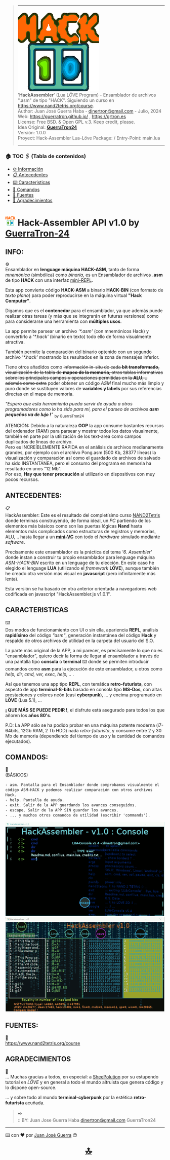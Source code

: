 # <i style="display:none; visibility:hidden;">TOP</i>  
> -----------------------------------------------------------------------------------------------------  
>   [![HackAssembler logo](promo/img/logo.png "Página Github HackAssembler")](http://guerratron.github.io/Hack-Assembler "Página HackAssembler")  
> '**HackAssembler**' (Lua LÖVE Program) - Ensamblador de archivos ".asm" de tipo "HACK". Siguiendo un curso en https://www.nand2tetris.org/course.  
> Author:  Juan José Guerra Haba - <dinertron@gmail.com> - Julio, 2024  
> Web:     https://guerratron.github.io/ , https://grtron.es  
> License: Free BSD. & Open GPL v.3. Keep credit, please.  
> Idea Original: **[GuerraTron24](https://guerratron.github.io/)**  
> Versión: 1.0.0  
> Proyect:    Hack-Assembler Lua-Löve      Package: /               Entry-Point: main.lua  
> 
> ----------------------------------------------------------------------------------------------------  

<h3 id="TOC">🏠︎ TOC 🖇️ (Tabla de contenidos)</h3>
 
- [⚙️ Información](#info)
- [📋 Antecedentes](#antecedentes)
- [⌨️ Caracteristicas](#caracteristicas)
- [🔧 Comandos](#comandos)
- [📌 Fuentes](#fuentes)
- [🎁 Agradecimientos](#agradecimientos)

# <img class="ico logo" src="./favicon.png" title="logo" /> Hack-Assembler API v1.0 <span class="small">by [GuerraTron-24][authorEmail]</span>

## INFO:
 ⚙️  
Ensamblador en **lenguage máquina HACK-ASM**, tanto de forma *mnemónica* (simbólica) como *binaria*, es un Ensamblador de archivos **.asm** de tipo **HACK** con una interfaz <abbr title="Read-Eval-Print-Loop">mini-REPL</abbr>.

Esta app convierte código **HACK-ASM** a binario **HACK-BIN** (con formato de *texto plano*) para poder reproducirse en la máquina virtual **"Hack Computer"**.

Digamos que es el **contenedor** para el ensamblador, ya que además puede realizar otras tareas (y más que se integrarán en futuras versiones) como para considerarse una herramienta con **múltiples usos**.

La app permite parsear un archivo *'\*.asm'* (con mnemónicos Hack) y convertirlo a *'\*.hack'* (binario en texto) todo ello de forma visualmente atractiva.

También permite la comparación del binario optenido con un segundo archivo *'\*.hack'* mostrando los resultados en la zona de mensajes inferior.

Tiene otros añadidos como <del>información in-situ de cada **bit transformado**, visualización de la tabla de **mapeo de la memoria**, otras tablas informativas sobre los principales campos y operaciones permitidas en la **ALU**, .. además como extra</del> poder obtener un código *ASM* final mucho más limpio y puro donde se sustituyen valores de **variables y labels** por sus referencias directas en el mapa de memoria. 

<p class="alert big green"><i>"Espero que esta herramienta pueda servir de ayuda a otros programadores como lo ha sido para mí, para el parseo de archivos <b>asm pequeños va de lujo !</b>­"</i> <sub> by GuerraTron24</sub></p>

<p class="alert bigger orange">ATENCIÓN: Debido a la naturaleza <b>OOP</b> la app consume bastantes recursos del ordenador (RAM) para parsear y mostrar todos los datos visualmente, también en parte por la utilización de los text-area como campos duplicados de líneas de archivo. <br />
Pero es INCREÍBLEMENTE RÁPIDA en el análisis de archivos medianamente grandes, por ejemplo con el archivo Pong.asm (500 Kb, 28377 líneas) la visualización y comparación así como el guardado de archivos de salvado ha sido INSTANTÁNEA, pero el consumo del programa en memoria ha resultado en unos "12 Mb". 
<br />
Por eso, <b>Hay que tener precaución</b> al utilizarlo en dispositivos con muy pocos recursos.</p>


## ANTECEDENTES:
 📋  
 HackAssembler: Este es el resultado del completí­simo curso [NAND2Tetris] donde terminas construyendo, de forma ideal, un *PC* partiendo de los elementos más básicos como son las puertas lógicas **Nand** hasta elementos más complicados como estructuras de registros y memorias, ALU, .. hasta llegar a un **<abbr title="Virtual Computer">mini-VC</abbr>** con todo el *hardware* simulado mediante *software*.

Precí­samente este ensamblador es la práctica del tema *'6. Assembler'* donde instan a construir tu propio ensamblador para lenguage máquina *ASM-HACK-BIN* escrito en un lenguage de tu elección.
En este caso he elegido el lenguage **LUA** (utilizando el *framework* **LÖVE**), aunque también he creado otra versión más visual en **javascript** (pero infinitamente más lenta).

<p class="alert green">Esta versión se ha basado en otra anterior orientada a navegadores web codificada en javascript "HackAssembler.js v1.0.1".</p>

## CARACTERISTICAS
⌨️  
Dos modos de funcionamiento con UI o sin ella, apariencia **REPL**, análisis **rapidísimo** del código *"asm"*, generación instantánea del código **Hack** y respaldo de otros archivos de utilidad en la carpeta del usuario del S.O.  

La parte más original de la APP, a mi parecer, es precísamente lo que no es "ensamblador", quiero decir la forma de llegar al ensamblador a través de una pantalla tipo **consola** o **terminal** ⌨️  donde se permiten introducir comandos como **asm** para la ejecución de este ensamblador, u otros como *help, dir, cmd, ver, exec, help, ..* .

Así que tenemos una app tipo **REPL**, con temática **retro-futurista**, con aspecto de app **terminal-8-bits** basado en consola tipo **MS-Dos**, con altas prestaciones y colores neón (casi **cyberpunk**), ... y encima programado en **LÖVE** (Lua 5.1), ...

 **¡ QUE MÁS SE PUEDE PEDIR !**, el disfrute está asegurado para todos los que añoren los **años 80's**.

 P.D: La APP sólo se ha podido probar en una máquina potente moderna (i7-64bits, 12Gb RAM, 2 Tb HDD) nada *retro-futurista*, y consume entre 2 y 30 Mb de memoria (dependiendo del tiempo de uso y la cantidad de comandos ejecutados).

## COMANDOS:
 🔧  
(BÁSICOS)  

    - asm. Pantalla para el Ensamblador donde comprobamos visualmente el código ASM-HACK y podemos realizar comparación con otros archivos Hack.
    - help. Pantalla de ayuda. 
    - exit. Salir de la APP guardando los avances conseguidos. 
    - escape. Salir de la APP SIN guardar los avances.
    - ... y muchos otros comandos de utilidad (escribir 'commands').

![Console Preview](./preview_lua.png "console preview")
![ASM Preview](./preview_lua_asm.png "asm preview")

## FUENTES:
 📌  
https://www.nand2tetris.org/course


## AGRADECIMIENTOS
 🎁  
... Muchas gracias a todos, en especial: a [SheePolution](https://www.sheepolution.com/learn/book/contents) por su estupendo tutorial en *LÖVE* y en general a todo el mundo altruista que genera código y lo dispone open-source.  

... y sobre todo al mundo **terminal-cyberpunk** por la estética **retro-futurista** acuñada.  

> ✒️  
> :: BY: Juan Jose Guerra Haba <dinertron@gmail.com> GuerraTron24  

---
⌨️ con ❤️ por [Juan José Guerra][GuerraTron-Github] 😊

[<b style="font-size:xx-large; margin-left:50%;">🔝</b>](#top)

<!-- REFERENCIAS -->
[authorEmail]: mailto:dinertron@gmail.com  
[authorWeb]: https://grtron.es/ "Desarrollo web + app"  
[authorWeb2]: https://guerratron.github.io/  
[GuerraTron-Github]: https://github.com/guerratron/  
[NAND2Tetris]: https://www.nand2tetris.org/course "Pedazo curso"

